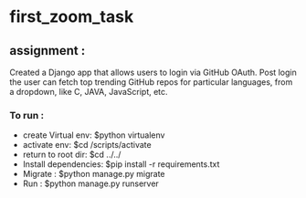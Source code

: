 # first_zoom_task
<h2> assignment :</h2>
<p> 
  Created  a Django app that allows users to login via GitHub OAuth. 
  Post login the user can fetch top trending GitHub repos for particular languages, from a dropdown, like C, JAVA, JavaScript, etc.
 </p>
 
 
<h3> To run :</h3>
<ul>
  <li> create Virtual env: $python virtualenv <env_name></li>
  <li> activate env: $cd <env_name>/scripts/activate </li>
  <li> return to root dir: $cd ../../ </li>
  <li> Install dependencies: $pip install -r requirements.txt </li>
  <li> Migrate : $python manage.py migrate </li>
  <li> Run : $python manage.py runserver </li>
</ul>
